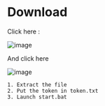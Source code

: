 # Download
Click here : 

![image](https://github.com/user-attachments/assets/597aec9f-7493-42f8-88bb-f299fd7afabc)

And click here

![image](https://github.com/user-attachments/assets/8395a9f4-5e03-4e8d-80bd-3e52e14dc36e)

```
1. Extract the file
2. Put the token in token.txt
3. Launch start.bat
